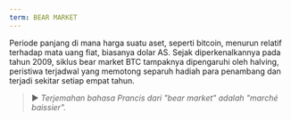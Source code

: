 ```yaml
---
term: BEAR MARKET
---
```


Periode panjang di mana harga suatu aset, seperti bitcoin, menurun relatif terhadap mata uang fiat, biasanya dolar AS. Sejak diperkenalkannya pada tahun 2009, siklus bear market BTC tampaknya dipengaruhi oleh halving, peristiwa terjadwal yang memotong separuh hadiah para penambang dan terjadi sekitar setiap empat tahun.

> ► *Terjemahan bahasa Prancis dari "bear market" adalah "marché baissier".*
